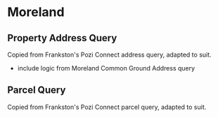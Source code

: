 # Moreland

## Property Address Query

Copied from Frankston's Pozi Connect address query, adapted to suit.

* include logic from Moreland Common Ground Address query

## Parcel Query

Copied from Frankston's Pozi Connect parcel query, adapted to suit.
